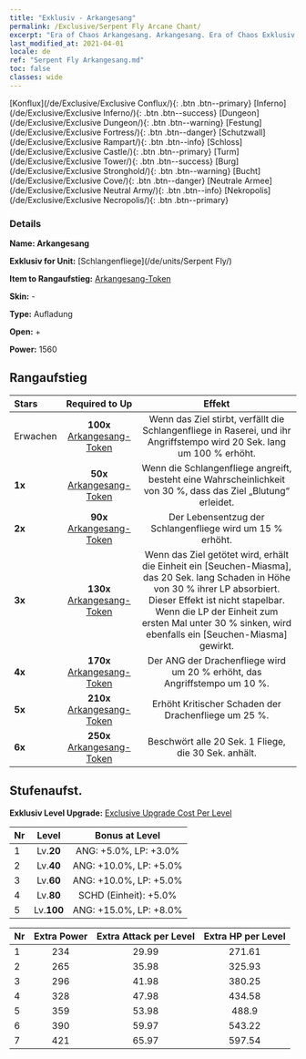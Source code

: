 ```yaml
---
title: "Exklusiv - Arkangesang"
permalink: /Exclusive/Serpent Fly Arcane Chant/
excerpt: "Era of Chaos Arkangesang. Arkangesang. Era of Chaos Exklusiv Arkangesang. Schlangenfliege Exklusiv."
last_modified_at: 2021-04-01
locale: de
ref: "Serpent Fly Arkangesang.md"
toc: false
classes: wide
---
```

 [Konflux](/de/Exclusive/Exclusive Conflux/){: .btn .btn--primary} [Inferno](/de/Exclusive/Exclusive Inferno/){: .btn .btn--success} [Dungeon](/de/Exclusive/Exclusive Dungeon/){: .btn .btn--warning} [Festung](/de/Exclusive/Exclusive Fortress/){: .btn .btn--danger} [Schutzwall](/de/Exclusive/Exclusive Rampart/){: .btn .btn--info} [Schloss](/de/Exclusive/Exclusive Castle/){: .btn .btn--primary} [Turm](/de/Exclusive/Exclusive Tower/){: .btn .btn--success} [Burg](/de/Exclusive/Exclusive Stronghold/){: .btn .btn--warning} [Bucht](/de/Exclusive/Exclusive Cove/){: .btn .btn--danger} [Neutrale Armee](/de/Exclusive/Exclusive Neutral Army/){: .btn .btn--info} [Nekropolis](/de/Exclusive/Exclusive Necropolis/){: .btn .btn--primary} 

### Details
 **Name: Arkangesang** 

 **Exklusiv for Unit:** [Schlangenfliege](/de/units/Serpent Fly/) 

 **Item to Rangaufstieg:** [Arkangesang-Token](/de/Items/con_915/)

 **Skin:** -

 **Type:** Aufladung

 **Open:** +

 **Power:** 1560

## Rangaufstieg

  |     Stars    |  Required to Up | Effekt |
  |:-------------|:---------------:|:---------------:|
  |  Erwachen  | **100x** [Arkangesang-Token](/de/Items/con_915/) | Wenn das Ziel stirbt, verfällt die Schlangenfliege in Raserei, und ihr Angriffstempo wird 20 Sek. lang um 100 % erhöht. |
  | **1x** <i class="fas fa-star"/> | **50x** [Arkangesang-Token](/de/Items/con_915/) | Wenn die Schlangenfliege angreift, besteht eine Wahrscheinlichkeit von 30 %, dass das Ziel „Blutung“ erleidet. |
  | **2x** <i class="fas fa-star"/> | **90x** [Arkangesang-Token](/de/Items/con_915/) | Der Lebensentzug der Schlangenfliege wird um 15 % erhöht. |
  | **3x** <i class="fas fa-star"/> | **130x** [Arkangesang-Token](/de/Items/con_915/) | Wenn das Ziel getötet wird, erhält die Einheit ein [Seuchen-Miasma], das 20 Sek. lang Schaden in Höhe von 30 % ihrer LP absorbiert. Dieser Effekt ist nicht stapelbar. Wenn die LP der Einheit zum ersten Mal unter 30 % sinken, wird ebenfalls ein [Seuchen-Miasma] gewirkt. |
  | **4x** <i class="fas fa-star"/> | **170x** [Arkangesang-Token](/de/Items/con_915/) | Der ANG der Drachenfliege wird um 20 % erhöht, das Angriffstempo um 10 %. |
  | **5x** <i class="fas fa-star"/> | **210x** [Arkangesang-Token](/de/Items/con_915/) | Erhöht Kritischer Schaden der Drachenfliege um 25 %. |
  | **6x** <i class="fas fa-star"/> | **250x** [Arkangesang-Token](/de/Items/con_915/) | Beschwört alle 20 Sek. 1 Fliege, die 30 Sek. anhält. |


## Stufenaufst.
 **Exklusiv Level Upgrade:** [Exclusive Upgrade Cost Per Level](/Exclusive/ExclusiveUpgradeCostPerLevel/)

  |  Nr  |   Level  | Bonus at Level |
  |:-----|:--------:|:--------------:|
  | 1 | Lv.**20** | ANG: +5.0%, LP: +3.0% |
  | 2 | Lv.**40** | ANG: +10.0%, LP: +5.0% |
  | 3 | Lv.**60** | ANG: +10.0%, LP: +5.0% |
  | 4 | Lv.**80** | SCHD (Einheit): +5.0% |
  | 5 | Lv.**100** | ANG: +15.0%, LP: +8.0% |


  |  Nr  |  Extra Power | Extra Attack per Level | Extra HP per Level |
  |:-----|:--------:|:--------:|:--------:|
  | 1 | 234 | 29.99 | 271.61 |
  | 2 | 265 | 35.98 | 325.93 |
  | 3 | 296 | 41.98 | 380.25 |
  | 4 | 328 | 47.98 | 434.58 |
  | 5 | 359 | 53.98 | 488.9 |
  | 6 | 390 | 59.97 | 543.22 |
  | 7 | 421 | 65.97 | 597.54 |


